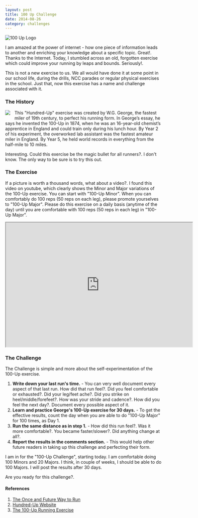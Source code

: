 ```yaml
---
layout: post
title: 100 Up Challenge
date: 2014-08-26
category: challenges
---
```


![100 Up Logo]({{site.img-url}}/100-up-logo.png)  

I am amazed at the power of internet - how one piece of information leads to another and enriching your knowledge about a specific topic. Great!. Thanks to the Internet. Today, I stumbled across an old, forgotten exercise which could improve your running by leaps and bounds. Seriously!.  

This is not a new exercise to us. We all would have done it at some point in our school life, during the drills, NCC parades or regular physical exercises in the school. Just that, now this exercise has a name and challenge associated with it.  

### The History

<img style="clear: right; float: left; margin-bottom: 1em; margin-right: 1em;" 
src="{{site.img-url}}/walter-george.jpg"/>
This "Hundred-Up" exercise was created by W.G. George, the fastest miler of 19th century, to perfect his running form. In George’s essay, he says he invented the 100-Up in 1874, when he was an 16-year-old chemist’s apprentice in England and could train only during his lunch hour. By Year 2 of his experiment, the overworked lab assistant was the fastest amateur miler in England. By Year 5, he held world records in everything from the half-mile to 10 miles. 

Interesting. Could this exercise be the magic bullet for all runners?. I don't know. The only way to be sure is to try this out.

### The Exercise

If a picture is worth a thousand words, what about a video?. I found this video on youtube, which clearly shows the Minor and Major variations of the 100-Up exercise. You can start with "100-Up Minor". When you can comfortably do 100 reps (50 reps on each leg), please promote yourselves to "100-Up Major". Please do this exercise on a daily basis (anytime of the day) until you are comfortable with 100 reps (50 reps in each leg) in "100-Up Major".

<div style="text-align: center;">
<iframe width="600" height="400"
src="http://www.youtube.com/embed/by-rbM101XE">
</iframe>
</div>

### The Challenge

The Challenge is simple and more about the self-experimentation of the 100-Up exercise. 

1. **Write down your last run's time.** - You can very well document every aspect of that last run. How did that run feel?. Did you feel comfortable or exhausted?. Did your leg/feet ache?. Did you strike on heel/middle/forefeet?. How was your stride and cadence?. How did you feel the next day?. Document every possible aspect of it.  
2. **Learn and practice George's 100-Up exercise for 30 days.** - To get the effective results, count the day when you are able to do "100-Up Major" for 100 times, as Day 1. 
3. **Run the same distance as in step 1.** - How did this run feel?. Was it more comfortable?. You became faster/slower?. Did anything change at all?. 
4. **Report the results in the comments section.** - This would help other future readers in taking up this challenge and perfecting their form.  

I am in for the "100-Up Challenge", starting today. I am comfortable doing 100 Minors and 20 Majors. I think, in couple of weeks, I should be able to do 100 Majors. I will post the results after 30 days.  

Are you ready for this challenge?.  

#### References

1. [The Once and Future Way to Run](http://www.nytimes.com/2011/11/06/magazine/running-christopher-mcdougall.html?pagewanted=all&_r=0)  
2. [Hundred-Up Website](http://hundredup.com/learn-georges-100-up-running-exercise/)  
3. [The 100-Up Running Exercise](http://100up.info/)  

